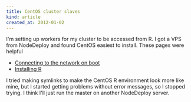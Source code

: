 ```yaml
---
title: CentOS cluster slaves
kind: article
created_at: 2012-01-02
---
```

I'm setting up workers for my cluster to be accessed from R. I got a VPS from
NodeDeploy and found CentOS easiest to install. These pages were helpful

* [Connecting to the network on boot](http://www.centos.org/docs/5/html/Deployment_Guide-en-US/s1-dhcp-configuring-client.html)
* [Installing R](http://stackoverflow.com/questions/9468164/problems-installing-r-on-linux-centos-6-2)

I tried making symlinks to make the CentOS R environment look more like mine,
but I started getting problems without error messages, so I stopped trying.
I think I'll just run the master on another NodeDeploy server.
